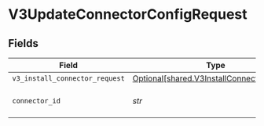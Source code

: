 # V3UpdateConnectorConfigRequest


## Fields

| Field                                                                                          | Type                                                                                           | Required                                                                                       | Description                                                                                    |
| ---------------------------------------------------------------------------------------------- | ---------------------------------------------------------------------------------------------- | ---------------------------------------------------------------------------------------------- | ---------------------------------------------------------------------------------------------- |
| `v3_install_connector_request`                                                                 | [Optional[shared.V3InstallConnectorRequest]](../../models/shared/v3installconnectorrequest.md) | :heavy_minus_sign:                                                                             | N/A                                                                                            |
| `connector_id`                                                                                 | *str*                                                                                          | :heavy_check_mark:                                                                             | The connector ID                                                                               |